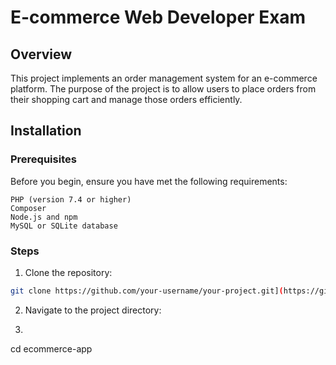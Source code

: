 # E-commerce Web Developer Exam
## Overview
This project implements an order management system for an e-commerce platform. The purpose of the project is to allow users to place orders from their shopping cart and manage those orders efficiently.

## Installation

### Prerequisites
Before you begin, ensure you have met the following requirements:

    PHP (version 7.4 or higher)
    Composer
    Node.js and npm
    MySQL or SQLite database

### Steps
1. Clone the repository:
```bash
git clone https://github.com/your-username/your-project.git](https://github.com/arif-hidyawan/ecommerce-app.git
```
2. Navigate to the project directory:
3. ```bash
cd ecommerce-app
```
